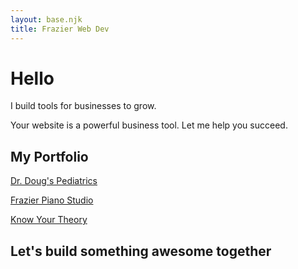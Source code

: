 ```yaml
---
layout: base.njk
title: Frazier Web Dev
---
```


# Hello

I build tools for businesses to grow.

Your website is a powerful business tool. Let me help you succeed.

## My Portfolio

[Dr. Doug's Pediatrics](https://drdougspediatrics.com/)

[Frazier Piano Studio](https://frazierpianostudio.com)

[Know Your Theory](https://knowyourtheory.com)

## Let's build something awesome together
